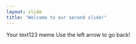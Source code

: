 ```yaml
---
layout: slide
title: "Welcome to our second slide!"
---
```

Your text123 meme
Use the left arrow to go back!
